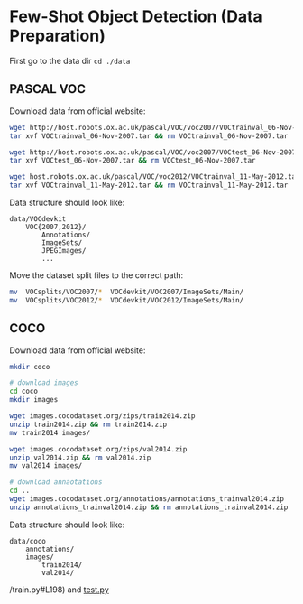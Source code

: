 # Few-Shot Object Detection (Data Preparation)

First go to the data dir ``cd ./data``

## PASCAL VOC

Download data from official website:
```bash
wget http://host.robots.ox.ac.uk/pascal/VOC/voc2007/VOCtrainval_06-Nov-2007.tar
tar xvf VOCtrainval_06-Nov-2007.tar && rm VOCtrainval_06-Nov-2007.tar 

wget http://host.robots.ox.ac.uk/pascal/VOC/voc2007/VOCtest_06-Nov-2007.tar
tar xvf VOCtest_06-Nov-2007.tar && rm VOCtest_06-Nov-2007.tar

wget host.robots.ox.ac.uk/pascal/VOC/voc2012/VOCtrainval_11-May-2012.tar
tar xvf VOCtrainval_11-May-2012.tar && rm VOCtrainval_11-May-2012.tar 
```

Data structure should look like:
```
data/VOCdevkit
    VOC{2007,2012}/
        Annotations/
        ImageSets/
        JPEGImages/
        ...
```

Move the dataset split files to the correct path:
```bash
mv  VOCsplits/VOC2007/*  VOCdevkit/VOC2007/ImageSets/Main/
mv  VOCsplits/VOC2012/*  VOCdevkit/VOC2012/ImageSets/Main/  
```


## COCO

Download data from official website:
```bash
mkdir coco

# download images
cd coco
mkdir images

wget images.cocodataset.org/zips/train2014.zip
unzip train2014.zip && rm train2014.zip
mv train2014 images/

wget images.cocodataset.org/zips/val2014.zip
unzip val2014.zip && rm val2014.zip
mv val2014 images/

# download annaotations
cd ..
wget images.cocodataset.org/annotations/annotations_trainval2014.zip
unzip annotations_trainval2014.zip && rm annotations_trainval2014.zip
```

Data structure should look like:
```
data/coco
    annotations/
    images/
        train2014/
        val2014/
```
/train.py#L198) and [test.py](https://github.com/YoungXIAO13/FewShotDetection/blob/1a77fbd81fb2f319e517c70faf5b9d7eca6b0546/test.py#L129)


